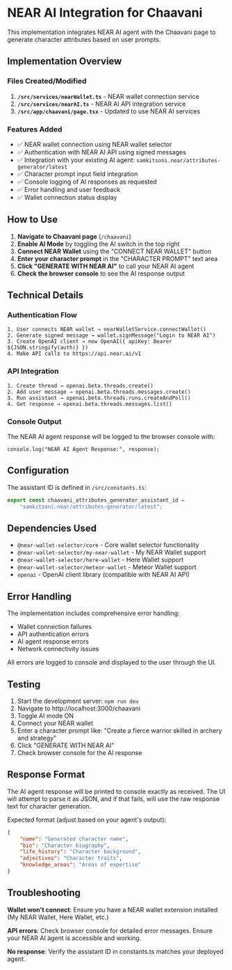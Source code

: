 # NEAR AI Integration for Chaavani

This implementation integrates NEAR AI agent with the Chaavani page to generate character attributes based on user prompts.

## Implementation Overview

### Files Created/Modified

1. **`/src/services/nearWallet.ts`** - NEAR wallet connection service
2. **`/src/services/nearAI.ts`** - NEAR AI API integration service
3. **`/src/app/chaavani/page.tsx`** - Updated to use NEAR AI services

### Features Added

-   ✅ NEAR wallet connection using NEAR wallet selector
-   ✅ Authentication with NEAR AI API using signed messages
-   ✅ Integration with your existing AI agent: `samkitsoni.near/attributes-generator/latest`
-   ✅ Character prompt input field integration
-   ✅ Console logging of AI responses as requested
-   ✅ Error handling and user feedback
-   ✅ Wallet connection status display

## How to Use

1. **Navigate to Chaavani page** (`/chaavani`)
2. **Enable AI Mode** by toggling the AI switch in the top right
3. **Connect NEAR Wallet** using the "CONNECT NEAR WALLET" button
4. **Enter your character prompt** in the "CHARACTER PROMPT" text area
5. **Click "GENERATE WITH NEAR AI"** to call your NEAR AI agent
6. **Check the browser console** to see the AI response output

## Technical Details

### Authentication Flow

```
1. User connects NEAR wallet → nearWalletService.connectWallet()
2. Generate signed message → wallet.signMessage("Login to NEAR AI")
3. Create OpenAI client → new OpenAI({ apiKey: Bearer ${JSON.stringify(auth)} })
4. Make API calls to https://api.near.ai/v1
```

### API Integration

```
1. Create thread → openai.beta.threads.create()
2. Add user message → openai.beta.threads.messages.create()
3. Run assistant → openai.beta.threads.runs.createAndPoll()
4. Get response → openai.beta.threads.messages.list()
```

### Console Output

The NEAR AI agent response will be logged to the browser console with:

```
console.log("NEAR AI Agent Response:", response);
```

## Configuration

The assistant ID is defined in `/src/constants.ts`:

```typescript
export const chaavani_attributes_generator_assistant_id =
    "samkitsoni.near/attributes-generator/latest";
```

## Dependencies Used

-   `@near-wallet-selector/core` - Core wallet selector functionality
-   `@near-wallet-selector/my-near-wallet` - My NEAR Wallet support
-   `@near-wallet-selector/here-wallet` - Here Wallet support
-   `@near-wallet-selector/meteor-wallet` - Meteor Wallet support
-   `openai` - OpenAI client library (compatible with NEAR AI API)

## Error Handling

The implementation includes comprehensive error handling:

-   Wallet connection failures
-   API authentication errors
-   AI agent response errors
-   Network connectivity issues

All errors are logged to console and displayed to the user through the UI.

## Testing

1. Start the development server: `npm run dev`
2. Navigate to http://localhost:3000/chaavani
3. Toggle AI mode ON
4. Connect your NEAR wallet
5. Enter a character prompt like: "Create a fierce warrior skilled in archery and strategy"
6. Click "GENERATE WITH NEAR AI"
7. Check browser console for the AI response

## Response Format

The AI agent response will be printed to console exactly as received. The UI will attempt to parse it as JSON, and if that fails, will use the raw response text for character generation.

Expected format (adjust based on your agent's output):

```json
{
    "name": "Generated character name",
    "bio": "Character biography",
    "life_history": "Character background",
    "adjectives": "Character traits",
    "knowledge_areas": "Areas of expertise"
}
```

## Troubleshooting

**Wallet won't connect**: Ensure you have a NEAR wallet extension installed (My NEAR Wallet, Here Wallet, etc.)

**API errors**: Check browser console for detailed error messages. Ensure your NEAR AI agent is accessible and working.

**No response**: Verify the assistant ID in constants.ts matches your deployed agent.
